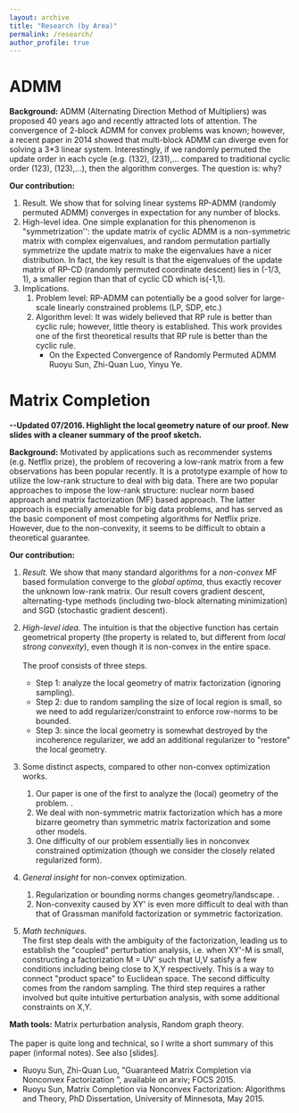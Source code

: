 ```yaml
---
layout: archive
title: "Research (by Area)"
permalink: /research/
author_profile: true
---
```


ADMM
======
**Background:** ADMM (Alternating Direction Method of Multipliers) was proposed 40 years ago and recently attracted lots of attention. The convergence of 2-block ADMM for convex problems was known; however, a recent paper in 2014 showed that multi-block ADMM can diverge even for solving a 3*3 linear system. Interestingly, if we randomly permuted the update order in each cycle (e.g. (132), (231),... compared to traditional cyclic order (123), (123),...), then the algorithm converges. The question is: why?  

**Our contribution:**  
1. Result. We show that for solving linear systems RP-ADMM (randomly permuted ADMM) converges in expectation for any number of blocks.  
2. High-level idea. One simple explanation for this phenomenon is "symmetrization'': the update matrix of cyclic ADMM is a non-symmetric matrix with complex eigenvalues, and random permutation partially symmetrize the update matrix to make the eigenvalues have a nicer distribution. In fact, the key result is that the eigenvalues of the update matrix of RP-CD (randomly permuted coordinate descent) lies in (-1/3, 1), a smaller region than that of cyclic CD which is(-1,1).  
3. Implications.  
   1. Problem level: RP-ADMM can potentially be a good solver for large-scale linearly constrained problems (LP, SDP, etc.)  
   2. Algorithm level: It was widely believed that RP rule is better than cyclic rule; however, little theory is established. This work provides one of the first theoretical results that RP rule is better than the cyclic rule.  
      * On the Expected Convergence of Randomly Permuted ADMM  Ruoyu Sun, Zhi-Quan Luo, Yinyu Ye.  

Matrix Completion
======
**--Updated 07/2016. Highlight the local geometry nature of our proof. New slides with a cleaner summary of the proof sketch.**  

**Background:** Motivated by applications such as recommender systems (e.g. Netflix prize),  the problem of recovering a low-rank matrix from a few observations has been popular recently. It is a prototype example of how to utilize the low-rank structure to deal with big data.  There are two popular approaches to impose the low-rank structure: nuclear norm based approach and matrix factorization (MF) based approach. The latter approach is especially amenable for big data problems, and has served as the basic component of most competing algorithms for Netflix prize. However, due to the non-convexity, it seems to be difficult to obtain a theoretical guarantee.  

**Our contribution:**  
1. *Result.* We show that many standard algorithms for a *non-convex* MF based formulation converge to the *global optima*, thus exactly recover the unknown low-rank matrix. Our result covers gradient descent, alternating-type methods (including two-block alternating minimization) and SGD (stochastic gradient descent).

2. *High-level idea.* The intuition is that the objective function has certain geometrical property (the property is related to, but different from *local strong convexity*), even though it is non-convex in the entire space.  
   <br>
   The proof consists of three steps. 
   * Step 1: analyze the local geometry of matrix factorization (ignoring sampling).
   * Step 2: due to random sampling the size of local region is small, so we need to add regularizer/constraint to enforce row-norms to be bounded.
   * Step 3: since the local geometry is somewhat destroyed by the incoherence regularizer, we add an additional regularizer to "restore" the local geometry.

3. Some distinct aspects, compared to other non-convex optimization works.
   1. Our paper is one of the first to analyze the (local) geometry of the problem. .
   2. We deal with non-symmetric matrix factorization which has a more bizarre geometry than symmetric matrix factorization and some other models. 
   3. One difficulty of our problem essentially lies in nonconvex constrained optimization (though we consider the closely related regularized form).

4. *General insight* for non-convex optimization.
   1. Regularization or bounding norms changes geometry/landscape. .
   2. Non-convexity caused by XY' is even more difficult to deal with than that of Grassman manifold factorization or symmetric factorization.

5. *Math techniques.*  
   The first step deals with the ambiguity of the factorization, leading us to establish the "coupled" perturbation analysis, i.e. when XY'-M is small, constructing a factorization M = UV' such that U,V satisfy a few conditions including being close to X,Y respectively. This is a way to connect "product space" to Euclidean space.  The second difficulty comes from the random sampling. The third step requires  a rather involved but quite intuitive perturbation analysis, with some additional constraints on X,Y.

**Math tools:** Matrix perturbation analysis, Random graph theory.  
<br>
The paper is quite long and technical, so I write a short summary of this paper (informal notes). See also [slides].  
   * Ruoyu Sun, Zhi-Quan Luo, "Guaranteed Matrix Completion via Nonconvex Factorization ”, available on arxiv; FOCS 2015.
   * Ruoyu Sun, Matrix Completion via Nonconvex Factorization: Algorithms and Theory, PhD Dissertation, University of Minnesota, May 2015.
